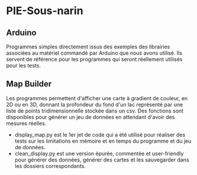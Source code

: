 # PIE-Sous-narin

## Arduino

Programmes simples directement issus des exemples des librairies associées au matériel commandé par Arduino que nous avons utilisé. Ils servent de référence pour les programmes qui seront réellement utilisés pour les tests.

## Map Builder

Les programmes permettent d'afficher une carte à gradient de couleur, en 2D ou en 3D, donnant la profondeur du fond d'un lac représenté par une liste de points tridimensionnelle stockée dans un csv. Des fonctions sont disponibles pour générer un jeu de données en attendant d'avoir des mesures réelles.

- display_map.py est le 1er jet de code qui a été utilisé pour réaliser des tests sur les limitations en mémoire et en temps du programme et du jeu de données.
- clean_display.py est une version épurée, commentée et user-friendly pour générer des données, générer des cartes et les sauvegarder dans les dossiers correspondants.